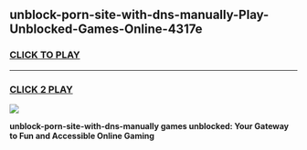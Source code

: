 
## unblock-porn-site-with-dns-manually-Play-Unblocked-Games-Online-4317e
<h3>
<a href="https://premium76.site?title=unblock-porn-site-with-dns-manually&ref=25A">CLICK TO PLAY</a></h3>
<hr>

<h3>
<a href="https://premium76.site?title=unblock-porn-site-with-dns-manually&ref=25A">CLICK 2 PLAY</a>
  
</h3>

<a href="https://premium76.site?title=unblock-porn-site-with-dns-manually&ref=25A"><img src="https://clearcache.store/games.png"></a>


**unblock-porn-site-with-dns-manually games unblocked: Your Gateway to Fun and Accessible Online Gaming**
